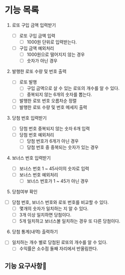 # 기능 목록

1. 로또 구입 금액 입력받기

   - [ ] 로또 구입 금액 입력
     - [ ] 1000원 단위로 입력받는다.
   - [ ] 구입 금액 예외처리
     - [ ] 1000원으로 떨어지지 않는 경우
     - [ ] 숫자가 아닌 경우

2. 발행한 로또 수량 및 번호 출력

   - [ ] 로또 발행
     - [ ] 구입 금액으로 살 수 있는 로또의 개수를 알 수 있다.
     - [ ] 중복되지 않는 6개의 숫자를 뽑는다.
   - [ ] 발행한 로또 번호 오름차순 정렬
   - [ ] 발행한 로또 수량 및 번호 메세지 출력

3. 당첨 번호 입력받기

   - [ ] 당첨 번호 중복되지 않는 숫자 6개 입력
   - [ ] 당첨 번호 예외처리
     - [ ] 당첨 번호가 6개가 아닌 경우
     - [ ] 당첨 번호 중 중복되는 숫자가 있는 경우

4. 보너스 번호 입력받기
   - [ ] 보너스 번호 1 ~ 45사이의 숫자로 입력
   - [ ] 보너스 번호 예외처리
     - [ ] 보너스 번호가 1 ~ 45가 아닌 경우
5. 당첨여부 확인

- [ ] 당첨 번호, 보너스 번호와 로또 번호를 비교할 수 있다.
  - [ ] 몇개의 숫자가 일치하는 지 알 수 있다.
  - [ ] 3개 이상 일치하면 당첨이다.
  - [ ] 5개 일치하고 보너스볼 일치하는 경우 또 다른 당첨이다.

6. 당첨 통계(내역) 출력하기

- [ ] 일치하는 개수 별로 당첨된 로또의 개수를 알 수 있다.
  - [ ] 수익률은 소수점 둘째 자리에서 반올림한다.

## 기능 요구사항
